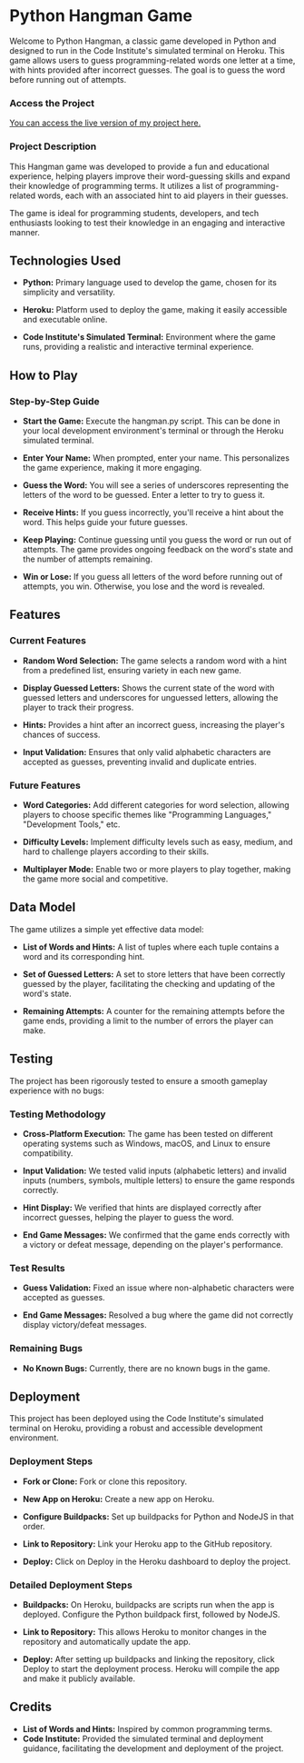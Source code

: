 # Python Hangman Game
Welcome to Python Hangman, a classic game developed in Python and designed to run in the Code Institute's simulated terminal on Heroku. This game allows users to guess programming-related words one letter at a time, with hints provided after incorrect guesses. The goal is to guess the word before running out of attempts.

### Access the Project
[You can access the live version of my project here.](https://codeguess-hangman-17434baed82d.herokuapp.com/)

### Project Description
This Hangman game was developed to provide a fun and educational experience, helping players improve their word-guessing skills and expand their knowledge of programming terms. It utilizes a list of programming-related words, each with an associated hint to aid players in their guesses.

The game is ideal for programming students, developers, and tech enthusiasts looking to test their knowledge in an engaging and interactive manner.

## Technologies Used
- __Python:__ Primary language used to develop the game, chosen for its simplicity and versatility.

- __Heroku:__ Platform used to deploy the game, making it easily accessible and executable online.

- __Code Institute's Simulated Terminal:__ Environment where the game runs, providing a realistic and interactive terminal experience.

## How to Play

### Step-by-Step Guide

- __Start the Game:__ Execute the hangman.py script. This can be done in your local development environment's terminal or through the Heroku simulated terminal.
  
- __Enter Your Name:__ When prompted, enter your name. This personalizes the game experience, making it more engaging.

- __Guess the Word:__ You will see a series of underscores representing the letters of the word to be guessed. Enter a letter to try to guess it.

- __Receive Hints:__ If you guess incorrectly, you'll receive a hint about the word. This helps guide your future guesses.

- __Keep Playing:__ Continue guessing until you guess the word or run out of attempts. The game provides ongoing feedback on the word's state and the number of attempts remaining.

- __Win or Lose:__ If you guess all letters of the word before running out of attempts, you win. Otherwise, you lose and the word is revealed.

## Features
### Current Features

- __Random Word Selection:__ The game selects a random word with a hint from a predefined list, ensuring variety in each new game.

- __Display Guessed Letters:__ Shows the current state of the word with guessed letters and underscores for unguessed letters, allowing the player to track their progress.

- __Hints:__ Provides a hint after an incorrect guess, increasing the player's chances of success.

- __Input Validation:__ Ensures that only valid alphabetic characters are accepted as guesses, preventing invalid and duplicate entries.

### Future Features

- __Word Categories:__ Add different categories for word selection, allowing players to choose specific themes like "Programming Languages," "Development Tools," etc.
  
- __Difficulty Levels:__ Implement difficulty levels such as easy, medium, and hard to challenge players according to their skills.
  
- __Multiplayer Mode:__ Enable two or more players to play together, making the game more social and competitive.

## Data Model

The game utilizes a simple yet effective data model:

- __List of Words and Hints:__ A list of tuples where each tuple contains a word and its corresponding hint.

- __Set of Guessed Letters:__ A set to store letters that have been correctly guessed by the player, facilitating the checking and updating of the word's state.

- __Remaining Attempts:__ A counter for the remaining attempts before the game ends, providing a limit to the number of errors the player can make.

## Testing

The project has been rigorously tested to ensure a smooth gameplay experience with no bugs:

### Testing Methodology

- __Cross-Platform Execution:__ The game has been tested on different operating systems such as Windows, macOS, and Linux to ensure compatibility.

- __Input Validation:__ We tested valid inputs (alphabetic letters) and invalid inputs (numbers, symbols, multiple letters) to ensure the game responds correctly.

- __Hint Display:__ We verified that hints are displayed correctly after incorrect guesses, helping the player to guess the word.

- __End Game Messages:__ We confirmed that the game ends correctly with a victory or defeat message, depending on the player's performance.

### Test Results

- __Guess Validation:__ Fixed an issue where non-alphabetic characters were accepted as guesses.

- __End Game Messages:__ Resolved a bug where the game did not correctly display victory/defeat messages.

### Remaining Bugs

- __No Known Bugs:__ Currently, there are no known bugs in the game.

## Deployment

This project has been deployed using the Code Institute's simulated terminal on Heroku, providing a robust and accessible development environment.

### Deployment Steps

- __Fork or Clone:__ Fork or clone this repository.

- __New App on Heroku:__ Create a new app on Heroku.

- __Configure Buildpacks:__ Set up buildpacks for Python and NodeJS in that order.

- __Link to Repository:__ Link your Heroku app to the GitHub repository.

- __Deploy:__ Click on Deploy in the Heroku dashboard to deploy the project.

### Detailed Deployment Steps

- __Buildpacks:__ On Heroku, buildpacks are scripts run when the app is deployed. Configure the Python buildpack first, followed by NodeJS.

- __Link to Repository:__ This allows Heroku to monitor changes in the repository and automatically update the app.

- __Deploy:__ After setting up buildpacks and linking the repository, click Deploy to start the deployment process. Heroku will compile the app and make it publicly available.

## Credits

- __List of Words and Hints:__ Inspired by common programming terms.
- __Code Institute:__ Provided the simulated terminal and deployment guidance, facilitating the development and deployment of the project.

